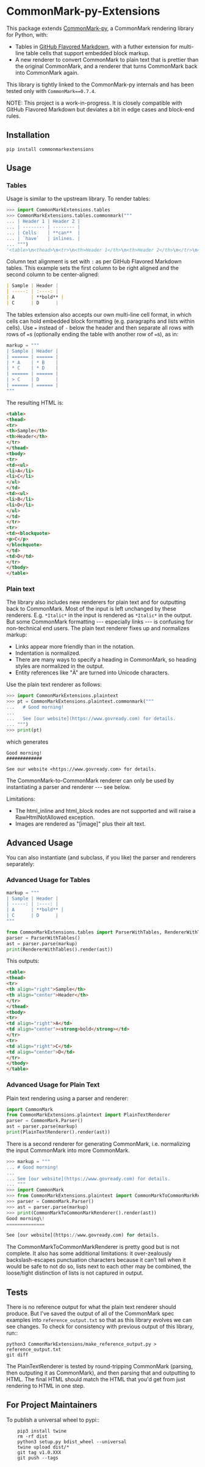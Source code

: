 CommonMark-py-Extensions
========================

This package extends [CommonMark-py](https://github.com/rtfd/CommonMark-py), a CommonMark rendering library for Python, with:

* Tables in [GitHub Flavored Markdown](https://github.github.com/gfm/#tables-extension-), with a futher extension for multi-line table cells that support
embedded block markup.
* A new renderer to convert CommonMark to plain text that is prettier than the original CommonMark, and a renderer that turns CommonMark back into CommonMark again.

This library is tightly linked to the CommonMark-py internals and has been tested only with `CommonMark==0.7.4`.

NOTE: This project is a work-in-progress. It is closely compatible with GitHub Flavored Markdown but deviates a bit in edge cases and block-end rules.

Installation
------------

	pip install commonmarkextensions

Usage
-----

### Tables

Usage is similar to the upstream library. To render tables:

```python
>>> import CommonMarkExtensions.tables
>>> CommonMarkExtensions.tables.commonmark("""
... | Header 1 | Header 2 |
... | -------- | -------- |
... | Cells    | **can**  |
... | `have`   | inlines. |
... """)
'<table>\n<thead>\n<tr>\n<th>Header 1</th>\n<th>Header 2</th>\n</tr>\n</thead>\n<tbody>\n<tr>\n<td>Cells</td>\n<td><strong>can</strong></td>\n</tr>\n<tr>\n<td><code>have</code></td>\n<td>inlines.</td>\n</tr>\n</tbody>\n</table>\n'
```

Column text alignment is set with `:` as per GitHub Flavored Markdown tables. This example sets the first column to be right aligned and the second column to be center-aligned:

```markdown
| Sample | Header |
| -----: | :----: |
| A      | **bold** |
| C      | D      |
```

The tables extension also accepts our own multi-line cell format, in which cells can hold embedded block formatting (e.g. paragraphs
and lists within cells). Use `=` instead of `-` below the header and then separate all rows with rows of `=`s (optionally ending the table with another row of `=`s), as in:

```python
markup = """
| Sample | Header |
| ====== | ====== |
| * A    | * B    |
| * C    | * D    |
| ====== | ====== |
| > C    | D      |
| ====== | ====== |
"""
```

The resulting HTML is:

```html
<table>
<thead>
<tr>
<th>Sample</th>
<th>Header</th>
</tr>
</thead>
<tbody>
<tr>
<td><ul>
<li>A</li>
<li>C</li>
</ul>
</td>
<td><ul>
<li>B</li>
<li>D</li>
</ul>
</td>
</tr>
<tr>
<td><blockquote>
<p>C</p>
</blockquote>
</td>
<td>D</td>
</tr>
</tbody>
</table>
```

### Plain text

The library also includes new renderers for plain text and for outputting back to CommonMark. Most of the
input is left unchanged by these renderers. E.g. `*Italic*` in the input is rendered as `*Italic*` in the
output. But some CommonMark formatting --- especially links --- is confusing for non-technical end users.
The plain text renderer fixes up and normalizes markup:

* Links appear more friendly than in the []() notation.
* Indentation is normalized.
* There are many ways to specify a heading in CommonMark, so heading styles are normalized in the output.
* Entity references like "&#1234;" are turned into Unicode characters.

Use the plain text renderer as follows:

```python
>>> import CommonMarkExtensions.plaintext
>>> pt = CommonMarkExtensions.plaintext.commonmark("""
...   # Good morning!
... 
...   See [our website](https://www.govready.com) for details.
... """)
>>> print(pt)
```

which generates

```text
Good morning!
#############

See our website <https://www.govready.com> for details.
```

The CommonMark-to-CommonMark renderer can only be used by instantiating a parser and renderer --- see below.

Limitations:

* The html_inline and html_block nodes are not supported and will raise a RawHtmlNotAllowed exception.
* Images are rendered as "[image]" plus their alt text.

Advanced Usage
--------------

You can also instantiate (and subclass, if you like) the parser and renderers separately:

### Advanced Usage for Tables

```python
markup = """
| Sample | Header |
| -----: | :----: |
| A      | **bold** |
| C      | D      |
"""

from CommonMarkExtensions.tables import ParserWithTables, RendererWithTables
parser = ParserWithTables()
ast = parser.parse(markup)
print(RendererWithTables().render(ast))
```

This outputs:

```html
<table>
<thead>
<tr>
<th align="right">Sample</th>
<th align="center">Header</th>
</tr>
</thead>
<tbody>
<tr>
<td align="right">A</td>
<td align="center"><strong>bold</strong></td>
</tr>
<tr>
<td align="right">C</td>
<td align="center">D</td>
</tr>
</tbody>
</table>
```

### Advanced Usage for Plain Text

Plain text rendering using a parser and renderer:

```python
import CommonMark
from CommonMarkExtensions.plaintext import PlainTextRenderer
parser = CommonMark.Parser()
ast = parser.parse(markup)
print(PlainTextRenderer().render(ast))
```

There is a second renderer for generating CommonMark, i.e. normalizing the input CommonMark
into more CommonMark.

```python
>>> markup = """
... # Good morning!
... 
... See [our website](https://www.govready.com) for details.
... """
>>> import CommonMark
>>> from CommonMarkExtensions.plaintext import CommonMarkToCommonMarkRenderer
>>> parser = CommonMark.Parser()
>>> ast = parser.parse(markup)
>>> print(CommonMarkToCommonMarkRenderer().render(ast))
Good morning\!
==============

See [our website](https://www.govready.com) for details.
```

The CommonMarkToCommonMarkRenderer is pretty good but is not complete. It also has some additional limitations: it over-zealously backslash-escapes punctuation characters because it can't tell when it would be safe to not do so, lists next to each other may be combined, the loose/tight distinction of lists is not captured in output.

Tests
-----

There is no reference output for what the plain text renderer should produce. But I've saved the output of all of the CommonMark spec examples into `reference_output.txt` so that as this library evolves we can see changes. To check for consistency with previous output of this library, run::

    python3 CommonMarkExtensions/make_reference_output.py > reference_output.txt
    git diff

The PlainTextRenderer is tested by round-tripping CommonMark (parsing, then outputing it as CommonMark), and then parsing that and outputting to HTML. The final HTML should match the HTML that you'd get from just rendering to HTML in one step. 


For Project Maintainers
-----------------------

To publish a universal wheel to pypi::

        pip3 install twine
        rm -rf dist
        python3 setup.py bdist_wheel --universal
        twine upload dist/*
        git tag v1.0.XXX
        git push --tags
